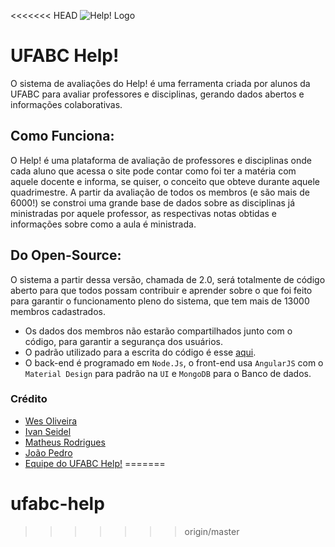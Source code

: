 <<<<<<< HEAD
![Help! Logo](https://github.com/wesleyoliveira/ufabc-help/Docs/Help!_Git_Header.png)

# UFABC Help!

O sistema de avaliações do Help! é uma ferramenta criada por alunos da UFABC para avaliar professores e disciplinas, gerando dados abertos e informações colaborativas.

## Como Funciona:

O Help! é uma plataforma de avaliação de professores e disciplinas onde cada aluno que acessa o site pode contar como foi ter a matéria com aquele docente e informa, se quiser, o conceito que obteve durante aquele quadrimestre. A partir da avaliação de todos os membros (e são mais de 6000!) se constroi uma grande base de dados sobre as disciplinas já ministradas por aquele professor, as respectivas notas obtidas e informações sobre como a aula é ministrada.

## Do Open-Source:

O sistema a partir dessa versão, chamada de 2.0, será totalmente de código aberto para que todos possam contribuir e aprender sobre o que foi feito para garantir o funcionamento pleno do sistema, que tem mais de 13000 membros cadastrados.

* Os dados dos membros não estarão compartilhados junto com o código, para garantir a segurança dos usuários.
* O padrão utilizado para a escrita do código é esse [aqui](http://standardjs.com/rules.html).
* O back-end é programado em `Node.Js`, o front-end usa `AngularJS` com o `Material Design` para padrão na `UI` e `MongoDB` para o Banco de dados.


### Crédito

* [Wes Oliveira](https://github.com/wesleyoliveira)
* [Ivan Seidel](https://github.com/ivanseidel)
* [Matheus Rodrigues](https://github.com/matheusrod92)
* [João Pedro](https://github.com/joaopedrovbs)
* [Equipe do UFABC Help!]()
=======
# ufabc-help
>>>>>>> origin/master
